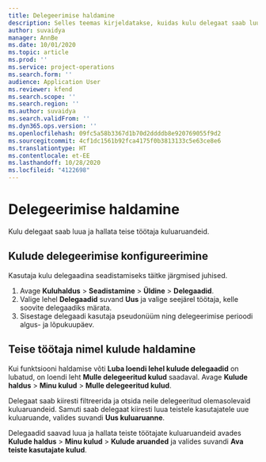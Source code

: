 ```yaml
---
title: Delegeerimise haldamine
description: Selles teemas kirjeldatakse, kuidas kulu delegaat saab luua ja hallata mõne muu töötaja kuluaruannet.
author: suvaidya
manager: AnnBe
ms.date: 10/01/2020
ms.topic: article
ms.prod: ''
ms.service: project-operations
ms.search.form: ''
audience: Application User
ms.reviewer: kfend
ms.search.scope: ''
ms.search.region: ''
ms.author: suvaidya
ms.search.validFrom: ''
ms.dyn365.ops.version: ''
ms.openlocfilehash: 09fc5a58b3367d1b70d2ddddb8e920769055f9d2
ms.sourcegitcommit: 4cf1dc1561b92fca4175f0b3813133c5e63ce8e6
ms.translationtype: HT
ms.contentlocale: et-EE
ms.lasthandoff: 10/28/2020
ms.locfileid: "4122698"
---
```

# <a name="manage-delegation"></a>Delegeerimise haldamine
Kulu delegaat saab luua ja hallata teise töötaja kuluaruandeid.

## <a name="configuring-expense-delegation"></a>Kulude delegeerimise konfigureerimine

Kasutaja kulu delegaadina seadistamiseks täitke järgmised juhised. 
1. Avage **Kuluhaldus** > **Seadistamine** > **Üldine** > **Delegaadid**. 
2. Valige lehel **Delegaadid** suvand **Uus** ja valige seejärel töötaja, kelle soovite delegaadiks märata. 
3. Sisestage delegaadi kasutaja pseudonüüm ning delegeerimise perioodi algus- ja lõpukuupäev.

## <a name="manage-expenses-on-behalf-of-another-employee"></a>Teise töötaja nimel kulude haldamine

Kui funktsiooni haldamise võti **Luba loendi lehel kulude delegaadid** on lubatud, on loendi leht **Mulle delegeeritud kulud** saadaval. Avage **Kulude haldus** > **Minu kulud** > **Mulle delegeeritud kulud**.

Delegaat saab kiiresti filtreerida ja otsida neile delegeeritud olemasolevaid kuluaruandeid. Samuti saab delegaat kiiresti luua teistele kasutajatele uue kuluaruande, valides suvandi **Uus kuluaruanne**.

Delegaadid saavad luua ja hallata teiste töötajate kuluaruandeid avades **Kulude haldus** > **Minu kulud** > **Kulude aruanded** ja valides suvandi **Ava teiste kasutajate kulud**.
